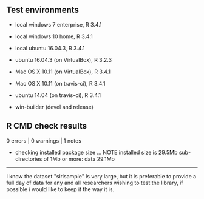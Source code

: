 ## Test environments
* local windows 7 enterprise, R 3.4.1

* local windows 10 home, R 3.4.1
* local ubuntu 16.04.3, R 3.4.1
* ubuntu 16.04.3 (on VirtualBox), R 3.2.3
* Mac OS X 10.11 (on VirtualBox), R 3.4.1
* Mac OS X 10.11 (on travis-ci), R 3.4.1
* ubuntu 14.04 (on travis-ci), R 3.4.1
* win-builder (devel and release)

## R CMD check results

0 errors | 0 warnings | 1 notes

* checking installed package size ... NOTE
  installed size is 29.5Mb
  sub-directories of 1Mb or more:
    data  29.1Mb

---

I know the dataset "sirisample" is very large,
but it is preferable to provide a full day of data for any and all researchers wishing to test the library,
if possible i would like to keep it the way it is.


